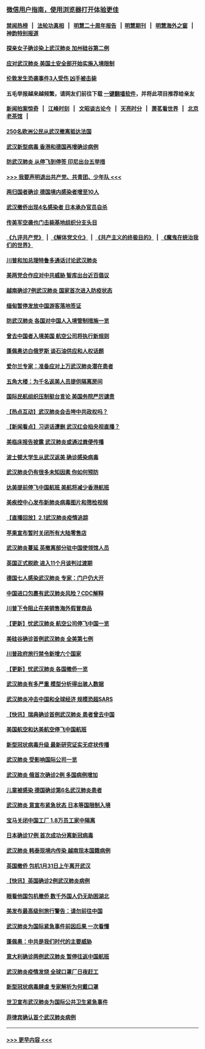 ### [微信用户指南，使用浏览器打开体验更佳](https://github.com/gfw-breaker/banned-news1/blob/master/indexes/wechat-guide.md?t=0)
#### [禁闻热榜](热点新闻.md?t=0)  &nbsp;&nbsp;|&nbsp;&nbsp; [法轮功真相](https://github.com/gfw-breaker/truth/blob/master/README.md?t=0) &nbsp;&nbsp;|&nbsp;&nbsp; [明慧二十周年报告](https://github.com/gfw-breaker/mh-reports/blob/master/README.md?t=0) &nbsp;&nbsp;|&nbsp;&nbsp;[明慧期刊](https://github.com/gfw-breaker/mh-qikan) &nbsp;&nbsp;|&nbsp;&nbsp; [明慧海外之窗](https://github.com/gfw-breaker/mh-news/blob/master/README.md?t=0) &nbsp;&nbsp;|&nbsp;&nbsp; [神韵特别报道](https://github.com/gfw-breaker/mh-news/blob/master/shenyun.md?t=0)
#### [探亲女子确诊染上武汉肺炎 加州硅谷第二例](../pages/nsc418/n11839784.md?t=02031555) 
#### [应对武汉肺炎 美国土安全部开始实施入境限制](../pages/nsc418/n11839729.md?t=02031555) 
#### [伦敦发生恐袭事件3人受伤 凶手被击毙](../pages/nsc418/n11839442.md?t=02031555) 
#### 五毛举报越来越频繁，请网友们前往下载 [一键翻墙软件](https://github.com/gfw-breaker/ssr-accounts)，并将此项目推荐给亲友
#### [新闻拍案惊奇](https://github.com/gfw-breaker/banned-news1/blob/master/pages/link4.md) &nbsp;&nbsp;|&nbsp;&nbsp; [江峰时刻](https://github.com/gfw-breaker/banned-news1/blob/master/pages/link4.md) &nbsp;&nbsp;|&nbsp;&nbsp; [文昭谈古论今](https://github.com/gfw-breaker/banned-news1/blob/master/pages/link4.md) &nbsp;&nbsp;|&nbsp;&nbsp; [天亮时分](https://github.com/gfw-breaker/banned-news1/blob/master/pages/link4.md) &nbsp;&nbsp;|&nbsp;&nbsp; [萧茗看世界](https://github.com/gfw-breaker/banned-news1/blob/master/pages/link4.md) &nbsp;&nbsp;|&nbsp;&nbsp; [北京老茶馆](https://github.com/gfw-breaker/banned-news1/blob/master/pages/link4.md) &nbsp;&nbsp;|&nbsp;&nbsp; 
#### [250名欧洲公民从武汉撤离抵达法国](../pages/nsc418/n11839438.md?t=02031555) 
#### [武汉新型病毒 香港和德国再增确诊病例](../pages/nsc418/n11839381.md?t=02031555) 
#### [防武汉肺炎 从停飞到停签 印尼出台五举措](../pages/nsc418/n11839282.md?t=02031555) 
#### [>>> 我要声明退出共产党、共青团、少年队 <<<](https://github.com/begood0513/goodnews/blob/master/quit/letter.md) 
#### [两归国者确诊 德国境内感染者增至10人](../pages/nsc418/n11839164.md?t=02031555) 
#### [武汉撤侨出现4名感染者 日本承办官员自杀](../pages/nsc418/n11839044.md?t=02031555) 
#### [传美军空袭也门击毙基地组织分支头目](../pages/nsc418/n11839210.md?t=02031555) 
#### [《九评共产党》](https://github.com/begood0513/9ping.md/blob/master/README.md) &nbsp;|&nbsp; [《解体党文化》](../../../../jtdwh.md/blob/master/README.md)  &nbsp;|&nbsp; [《共产主义的终极目的》](../../../../gczydzjmd.md/blob/master/README.md) &nbsp;|&nbsp; [《魔鬼在统治我们的世界》](../../../../mgztzwmdsj.md/blob/master/README.md) 
#### [川普和加总理特鲁多通话讨论武汉肺炎](../pages/nsc418/n11839128.md?t=02031555) 
#### [美两党合作应对中共威胁 智库出台近百倡议](../pages/nsc418/n11838437.md?t=02031555) 
#### [越南确诊7例武汉肺炎 国家首次进入防疫状态](../pages/nsc418/n11838860.md?t=02031555) 
#### [缅甸暂停发放中国游客落地签证](../pages/nsc418/n11838730.md?t=02031555) 
#### [防武汉肺炎 各国对中国人入境管制措施一览](../pages/nsc418/n11838726.md?t=02031555) 
#### [曾去中国者入境美国 航空公司将执行新规则](../pages/nsc418/n11838375.md?t=02031555) 
#### [蓬佩奥访白俄罗斯 谈石油供应和人权话题](../pages/nsc418/n11838242.md?t=02031555) 
#### [爱尔兰专家：准备应对上万武汉肺炎潜在患者](../pages/nsc418/n11837978.md?t=02031555) 
#### [五角大楼：为千名返美人员提供隔离房间](../pages/nsc418/n11837831.md?t=02031555) 
#### [国际民航组织压制挺台言论 美国务院严厉谴责](../pages/nsc418/n11837791.md?t=02031555) 
#### [【热点互动】武汉肺炎会击垮中共政权吗？](../pages/nsc418/n11837779.md?t=02031555) 
#### [【新闻看点】习讲话遭删 武汉红会掐央视直播？](../pages/nsc418/n11837573.md?t=02031555) 
#### [美临床报告披露 武汉肺炎或通过粪便传播](../pages/nsc418/n11837626.md?t=02031555) 
#### [波士顿大学生从武汉返美 确诊感染病毒](../pages/nsc418/n11837580.md?t=02031555) 
#### [武汉肺炎仍有很多未知因素 你如何预防](../pages/nsc418/n11837666.md?t=02031555) 
#### [达美提前停飞中国航班 美航将减少香港航班](../pages/nsc418/n11837649.md?t=02031555) 
#### [美疾控中心发布新肺炎病毒图片和筛检视频](../pages/nsc418/n11837491.md?t=02031555) 
#### [【直播回放】2.1武汉肺炎疫情追踪](../pages/nsc418/n11837232.md?t=02031555) 
#### [苹果宣布暂时关闭所有大陆零售店](../pages/nsc418/n11837097.md?t=02031555) 
#### [武汉肺炎蔓延 英撤离部分驻中国使领馆人员](../pages/nsc418/n11837061.md?t=02031555) 
#### [英国正式脱欧 进入11个月谈判过渡期](../pages/nsc418/n11836911.md?t=02031555) 
#### [德国七人感染武汉肺炎 专家：门户仍大开](../pages/nsc418/n11836344.md?t=02031555) 
#### [中国进口包裹有武汉肺炎风险？CDC解释](../pages/nsc418/n11836321.md?t=02031555) 
#### [川普下令阻止在美销售海外假冒商品](../pages/nsc418/n11836261.md?t=02031555) 
#### [【更新】忧武汉肺炎 航空公司停飞中国一览](../pages/nsc418/n11835931.md?t=02031555) 
#### [美硅谷确诊首例武汉肺炎 全美第七例](../pages/nsc418/n11836093.md?t=02031555) 
#### [川普政府旅行禁令新增六个国家](../pages/nsc418/n11836083.md?t=02031555) 
#### [【更新】忧武汉肺炎 各国撤侨一览](../pages/nsc418/n11835673.md?t=02031555) 
#### [武汉肺炎有多严重 模型分析得出骇人数据](../pages/nsc418/n11835829.md?t=02031555) 
#### [武汉肺炎冲击中国和全球经济 规模恐超SARS](../pages/nsc418/n11835652.md?t=02031555) 
#### [【快讯】瑞典确诊首例武汉肺炎 患者曾去中国](../pages/nsc418/n11835675.md?t=02031555) 
#### [美国航空和达美航空停飞中国航班](../pages/nsc418/n11835567.md?t=02031555) 
#### [新型冠状病毒升级 最新研究证实无症状传播](../pages/nsc418/n11835589.md?t=02031555) 
#### [武汉肺炎 受影响国际公司一览](../pages/nsc418/n11835538.md?t=02031555) 
#### [武汉肺炎 俄首次确诊2例 多国病例增加](../pages/nsc418/n11835295.md?t=02031555) 
#### [儿童被感染 德国确诊第6名武汉肺炎患者](../pages/nsc418/n11835338.md?t=02031555) 
#### [武汉肺炎 意宣布紧急状态 日本等国限制入境](../pages/nsc418/n11835062.md?t=02031555) 
#### [宝马关闭中国工厂 1.8万员工家中隔离](../pages/nsc418/n11835128.md?t=02031555) 
#### [日本确诊17例 首次成功分离新冠病毒](../pages/nsc418/n11834975.md?t=02031555) 
#### [武汉肺炎 韩泰现境内传染 越南现本国籍病例](../pages/nsc418/n11834857.md?t=02031555) 
#### [英国撤侨 包机1月31日上午离开武汉](../pages/nsc418/n11834808.md?t=02031555) 
#### [【快讯】英国确诊2例武汉肺炎病例](../pages/nsc418/n11834824.md?t=02031555) 
#### [眼看他国包机撤侨 数千外国人仍无助困湖北](../pages/nsc418/n11834010.md?t=02031555) 
#### [美发布最高级别旅行警告：请勿前往中国](../pages/nsc418/n11834038.md?t=02031555) 
#### [武汉肺炎为国际紧急事件前因后果 一次看懂](../pages/nsc418/n11833893.md?t=02031555) 
#### [蓬佩奥：中共是我们时代的主要威胁](../pages/nsc418/n11833434.md?t=02031555) 
#### [意大利确诊两例武汉肺炎 暂停往返中国航班](../pages/nsc418/n11833483.md?t=02031555) 
#### [武汉肺炎疫情发烧 全球口罩厂日夜赶工](../pages/nsc418/n11833528.md?t=02031555) 
#### [新型冠状病毒肆虐 专家解析为何戴口罩](../pages/nsc418/n11833332.md?t=02031555) 
#### [世卫宣布武汉肺炎为国际公共卫生紧急事件](../pages/nsc418/n11833455.md?t=02031555) 
#### [菲律宾确认首个武汉肺炎病例](../pages/nsc418/n11833162.md?t=02031555) 

----
#### [ >>> 更早内容 <<< ](../indexes/nsc418-earlier.md)
